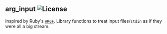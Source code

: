 ## arg_input ![License](https://img.shields.io/badge/license-BSD--3-ff69b4.png)

Inspired by Ruby's [`ARGF`](https://ruby-doc.org/core-1.9.3/ARGF.html). Library
functions to treat input files/`stdin` as if they were all a big stream.
